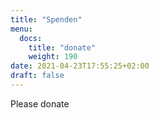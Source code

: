 ```yaml
---
title: "Spenden"
menu:
  docs:
    title: "donate"
    weight: 190
date: 2021-04-23T17:55:25+02:00
draft: false
---
```


Please donate
